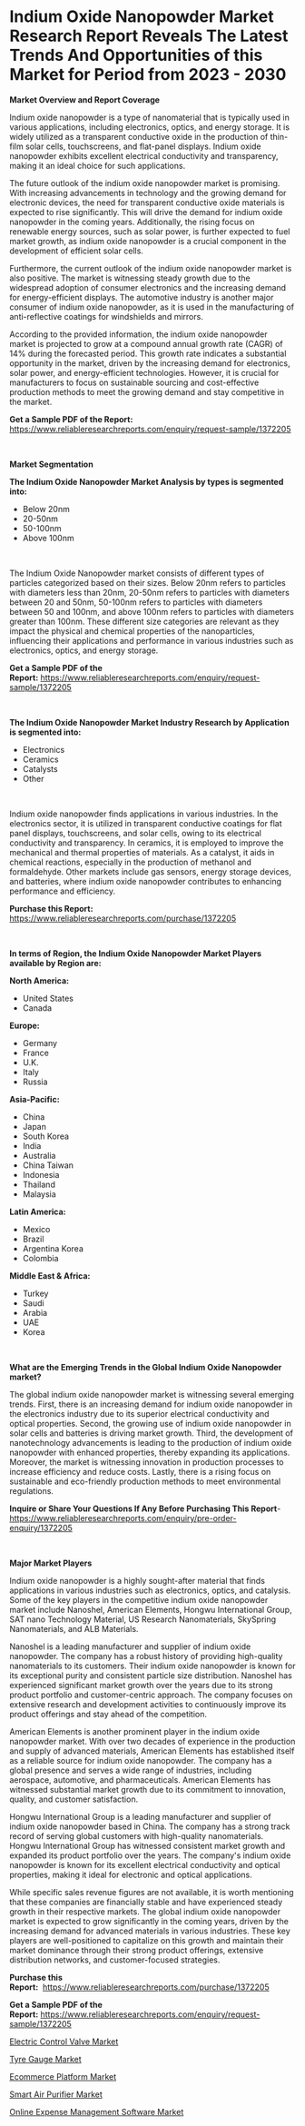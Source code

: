<p><h1>Indium Oxide Nanopowder Market Research Report Reveals The Latest Trends And Opportunities of this Market for Period from 2023 - 2030</h1></p><p><strong>Market Overview and Report Coverage</strong></p>
<p><p>Indium oxide nanopowder is a type of nanomaterial that is typically used in various applications, including electronics, optics, and energy storage. It is widely utilized as a transparent conductive oxide in the production of thin-film solar cells, touchscreens, and flat-panel displays. Indium oxide nanopowder exhibits excellent electrical conductivity and transparency, making it an ideal choice for such applications.</p><p>The future outlook of the indium oxide nanopowder market is promising. With increasing advancements in technology and the growing demand for electronic devices, the need for transparent conductive oxide materials is expected to rise significantly. This will drive the demand for indium oxide nanopowder in the coming years. Additionally, the rising focus on renewable energy sources, such as solar power, is further expected to fuel market growth, as indium oxide nanopowder is a crucial component in the development of efficient solar cells.</p><p>Furthermore, the current outlook of the indium oxide nanopowder market is also positive. The market is witnessing steady growth due to the widespread adoption of consumer electronics and the increasing demand for energy-efficient displays. The automotive industry is another major consumer of indium oxide nanopowder, as it is used in the manufacturing of anti-reflective coatings for windshields and mirrors.</p><p>According to the provided information, the indium oxide nanopowder market is projected to grow at a compound annual growth rate (CAGR) of 14% during the forecasted period. This growth rate indicates a substantial opportunity in the market, driven by the increasing demand for electronics, solar power, and energy-efficient technologies. However, it is crucial for manufacturers to focus on sustainable sourcing and cost-effective production methods to meet the growing demand and stay competitive in the market.</p></p>
<p><strong>Get a Sample PDF of the Report:</strong> <a href="https://www.reliableresearchreports.com/enquiry/request-sample/1372205">https://www.reliableresearchreports.com/enquiry/request-sample/1372205</a></p>
<p>&nbsp;</p>
<p><strong>Market Segmentation</strong></p>
<p><strong>The Indium Oxide Nanopowder Market Analysis by types is segmented into:</strong></p>
<p><ul><li>Below 20nm</li><li>20-50nm</li><li>50-100nm</li><li>Above 100nm</li></ul></p>
<p>&nbsp;</p>
<p><p>The Indium Oxide Nanopowder market consists of different types of particles categorized based on their sizes. Below 20nm refers to particles with diameters less than 20nm, 20-50nm refers to particles with diameters between 20 and 50nm, 50-100nm refers to particles with diameters between 50 and 100nm, and above 100nm refers to particles with diameters greater than 100nm. These different size categories are relevant as they impact the physical and chemical properties of the nanoparticles, influencing their applications and performance in various industries such as electronics, optics, and energy storage.</p></p>
<p><strong>Get a Sample PDF of the Report:</strong>&nbsp;<a href="https://www.reliableresearchreports.com/enquiry/request-sample/1372205">https://www.reliableresearchreports.com/enquiry/request-sample/1372205</a></p>
<p>&nbsp;</p>
<p><strong>The Indium Oxide Nanopowder Market Industry Research by Application is segmented into:</strong></p>
<p><ul><li>Electronics</li><li>Ceramics</li><li>Catalysts</li><li>Other</li></ul></p>
<p>&nbsp;</p>
<p><p>Indium oxide nanopowder finds applications in various industries. In the electronics sector, it is utilized in transparent conductive coatings for flat panel displays, touchscreens, and solar cells, owing to its electrical conductivity and transparency. In ceramics, it is employed to improve the mechanical and thermal properties of materials. As a catalyst, it aids in chemical reactions, especially in the production of methanol and formaldehyde. Other markets include gas sensors, energy storage devices, and batteries, where indium oxide nanopowder contributes to enhancing performance and efficiency.</p></p>
<p><strong>Purchase this Report:</strong>&nbsp; <a href="https://www.reliableresearchreports.com/purchase/1372205">https://www.reliableresearchreports.com/purchase/1372205</a></p>
<p>&nbsp;</p>
<p><strong>In terms of Region, the Indium Oxide Nanopowder Market Players available by Region are:</strong></p>
<p>
    <p> <strong> North America: </strong>
        <ul>
            <li>United States</li>
            <li>Canada</li>
        </ul>
        </p> 
    <p> <strong> Europe: </strong>
        <ul>
            <li>Germany</li>
            <li>France</li>
            <li>U.K.</li>
            <li>Italy</li>
            <li>Russia</li>
        </ul>
        </p> 
    <p> <strong> Asia-Pacific: </strong>
        <ul>
            <li>China</li>
            <li>Japan</li>
            <li>South Korea</li>
            <li>India</li>
            <li>Australia</li>
            <li>China Taiwan</li>
            <li>Indonesia</li>
            <li>Thailand</li>
            <li>Malaysia</li>
        </ul>
        </p> 
    <p> <strong> Latin America: </strong>
        <ul>
            <li>Mexico</li>
            <li>Brazil</li>
            <li>Argentina Korea</li>
            <li>Colombia</li>
        </ul>
        </p> 
    <p> <strong> Middle East & Africa: </strong>
        <ul>
            <li>Turkey</li>
            <li>Saudi</li>
            <li>Arabia</li>
            <li>UAE</li>
            <li>Korea</li>
        </ul>
    </p>
    </p>
<p>&nbsp;</p>
<p><strong>What are the Emerging Trends in the Global Indium Oxide Nanopowder market?</strong></p>
<p><p>The global indium oxide nanopowder market is witnessing several emerging trends. First, there is an increasing demand for indium oxide nanopowder in the electronics industry due to its superior electrical conductivity and optical properties. Second, the growing use of indium oxide nanopowder in solar cells and batteries is driving market growth. Third, the development of nanotechnology advancements is leading to the production of indium oxide nanopowder with enhanced properties, thereby expanding its applications. Moreover, the market is witnessing innovation in production processes to increase efficiency and reduce costs. Lastly, there is a rising focus on sustainable and eco-friendly production methods to meet environmental regulations.</p></p>
<p><strong>Inquire or Share Your Questions If Any Before Purchasing This Report</strong>- <a href="https://www.reliableresearchreports.com/enquiry/pre-order-enquiry/1372205">https://www.reliableresearchreports.com/enquiry/pre-order-enquiry/1372205</a></p>
<p>&nbsp;</p>
<p><strong>Major Market Players</strong></p>
<p><p>Indium oxide nanopowder is a highly sought-after material that finds applications in various industries such as electronics, optics, and catalysis. Some of the key players in the competitive indium oxide nanopowder market include Nanoshel, American Elements, Hongwu International Group, SAT nano Technology Material, US Research Nanomaterials, SkySpring Nanomaterials, and ALB Materials.</p><p>Nanoshel is a leading manufacturer and supplier of indium oxide nanopowder. The company has a robust history of providing high-quality nanomaterials to its customers. Their indium oxide nanopowder is known for its exceptional purity and consistent particle size distribution. Nanoshel has experienced significant market growth over the years due to its strong product portfolio and customer-centric approach. The company focuses on extensive research and development activities to continuously improve its product offerings and stay ahead of the competition.</p><p>American Elements is another prominent player in the indium oxide nanopowder market. With over two decades of experience in the production and supply of advanced materials, American Elements has established itself as a reliable source for indium oxide nanopowder. The company has a global presence and serves a wide range of industries, including aerospace, automotive, and pharmaceuticals. American Elements has witnessed substantial market growth due to its commitment to innovation, quality, and customer satisfaction.</p><p>Hongwu International Group is a leading manufacturer and supplier of indium oxide nanopowder based in China. The company has a strong track record of serving global customers with high-quality nanomaterials. Hongwu International Group has witnessed consistent market growth and expanded its product portfolio over the years. The company's indium oxide nanopowder is known for its excellent electrical conductivity and optical properties, making it ideal for electronic and optical applications.</p><p>While specific sales revenue figures are not available, it is worth mentioning that these companies are financially stable and have experienced steady growth in their respective markets. The global indium oxide nanopowder market is expected to grow significantly in the coming years, driven by the increasing demand for advanced materials in various industries. These key players are well-positioned to capitalize on this growth and maintain their market dominance through their strong product offerings, extensive distribution networks, and customer-focused strategies.</p></p>
<p><strong>Purchase this Report:</strong>&nbsp;&nbsp;<a href="https://www.reliableresearchreports.com/purchase/1372205">https://www.reliableresearchreports.com/purchase/1372205</a></p>
<p></p>
<p><strong>Get a Sample PDF of the Report:</strong>&nbsp;<a href="https://www.reliableresearchreports.com/enquiry/request-sample/1372205">https://www.reliableresearchreports.com/enquiry/request-sample/1372205</a></p>
<p><p><a href="https://www.linkedin.com/pulse/electric-control-valve-market-size-2023-2030-global-industrial-kxvqe/">Electric Control Valve Market</a></p><p><a href="https://www.linkedin.com/pulse/tyre-gauge-market-research-report-provides-thorough-industry-kehve/">Tyre Gauge Market</a></p><p><a href="https://medium.com/@snehareportprime/ecommerce-platform-market-size-cagr-trends-2024-2030-b6880be59904">Ecommerce Platform Market</a></p><p><a href="https://www.linkedin.com/pulse/decoding-smart-air-purifier-market-deep-dive-latest-trends-ljxue/">Smart Air Purifier Market</a></p><p><a href="https://medium.com/@akshatreportprime/online-expense-management-software-market-size-cagr-trends-2024-2030-be57038e62ae">Online Expense Management Software Market</a></p></p>